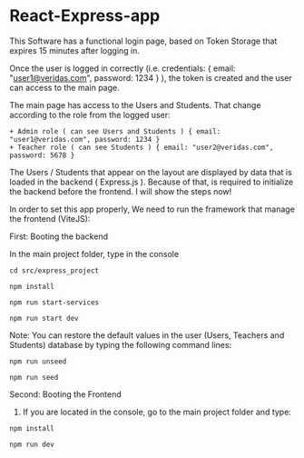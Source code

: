 # React-Express-app

This Software has a functional login page, based on Token Storage that expires 15 minutes after logging in.

Once the user is logged in correctly (i.e. credentials: { email: "user1@veridas.com", password: 1234 } ), 
the token is created and the user can access to the main page.

The main page has access to the Users and Students. That change according to the role from the logged user:
	
	+ Admin role ( can see Users and Students ) { email: "user1@veridas.com", password: 1234 }
	+ Teacher role ( can see Students ) { email: "user2@veridas.com", password: 5678 }

The Users / Students that appear on the layout are displayed by data that is loaded in the backend ( Express.js ). Because of
that, is required to initialize the backend before the frontend. I will show the steps now!


In order to set this app properly, We need to run the framework that manage the frontend (ViteJS):

First: Booting the backend

  In the main project folder, type in the console

    cd src/express_project

    npm install

    npm run start-services

    npm run start dev
    
  Note: You can restore the default values in the user (Users, Teachers and Students) database by typing the following command lines:
  	
	npm run unseed
	
	npm run seed

Second: Booting the Frontend
  1. If you are located in the console, go to the main project folder and type:

    npm install

    npm run dev



